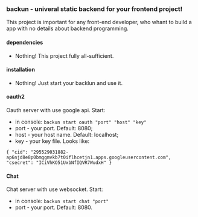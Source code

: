 ### backun - univeral static backend for your frontend project!

This project is important for any front-end developer, who whant to build a app with no details about backend programming.

#### dependencies
  * Nothing! This project fully all-sufficient.

#### installation
  * Nothing! Just start your backlun and use it.

#### oauth2
  Oauth server with use google api. Start:
  * in console: `backun start oauth "port" "host" "key"`
  * port - your port. Default: 8080;
  * host - your host name. Default: localhost;
  * key - your key file. Looks like: 
  
  `{
    "cid": "295529031882-ap6njd8e8p0bmggmvkb7t0iflhcetjn1.apps.googleusercontent.com",
    "csecret": "ICiVhKO51UxbNfIQVR7WudxH"
  }`
  
#### Chat
  Chat server with use websocket. Start:
  * in console: `backun start chat "port"`
  * port - your port. Default: 8080.
